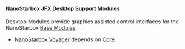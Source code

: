 #### NanoStarbox JFX Desktop Support Modules

Desktop Modules provide graphics assisted control interfaces for the NanoStarbox [Base Modules](../jre/NanoStarbox%2Base%20Modules/).

* [NanoStarbox Voyager](NanoStarbox%20Voyager/) depends on [Core](../jre/NanoStarbox%20Core/).
